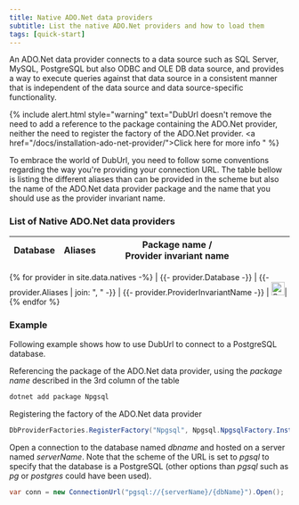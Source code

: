 ```yaml
---
title: Native ADO.Net data providers
subtitle: List the native ADO.Net providers and how to load them
tags: [quick-start]
---
```


An ADO.Net data provider connects to a data source such as SQL Server, MySQL, PostgreSQL but also ODBC and OLE DB data source, and provides a way to execute queries against that data source in a consistent manner that is independent of the data source and data source-specific functionality.

{% include alert.html style="warning" text="DubUrl doesn't remove the need to add a reference to the package containing the ADO.Net provider, neither the need to register the factory of the ADO.Net provider. <a href=\"/docs/installation-ado-net-provider/\">Click here for more info</a> " %}

To embrace the world of DubUrl, you need to follow some conventions regarding the way you're providing your connection URL. The table bellow is listing the different aliases than can be provided in the scheme but also the name of the ADO.Net data provider package and the name that you should use as the provider invariant name.

### List of Native ADO.Net data providers

| Database | Aliases | <nobr>Package name</nobr> / <nobr>Provider invariant name<nobr> | | | | |
|----------|---------|--------------------------------------|-|-|-|-|
{% for provider in site.data.natives -%}
| {{- provider.Database -}}
| {{- provider.Aliases | join: ", " -}}
| {{- provider.ProviderInvariantName -}}
| <a href="https://nuget.org/packages/{{- provider.ProviderInvariantName -}}" style="border: 0px;"><img src="{{ '/assets/img/nuget.png' | relative_url }}" alt="Go to Nuget repository" width="24" style="max-width: fit-content;"/></a>|
{% endfor %}

### Example

Following example shows how to use DubUrl to connect to a PostgreSQL database.

Referencing the package of the ADO.Net data provider, using the *package name* described in the 3rd column of the table

```bash
dotnet add package Npgsql
```

Registering the factory of the ADO.Net data provider

```csharp
DbProviderFactories.RegisterFactory("Npgsql", Npgsql.NpgsqlFactory.Instance);
```

Open a connection to the database named *dbname* and hosted on a server named *serverName*. Note that the scheme of the URL is set to *pgsql* to specify that the database is a PostgreSQL (other options than *pgsql* such as *pg* or *postgres* could have been used).

```csharp
var conn = new ConnectionUrl("pgsql://{serverName}/{dbName}").Open();
```
